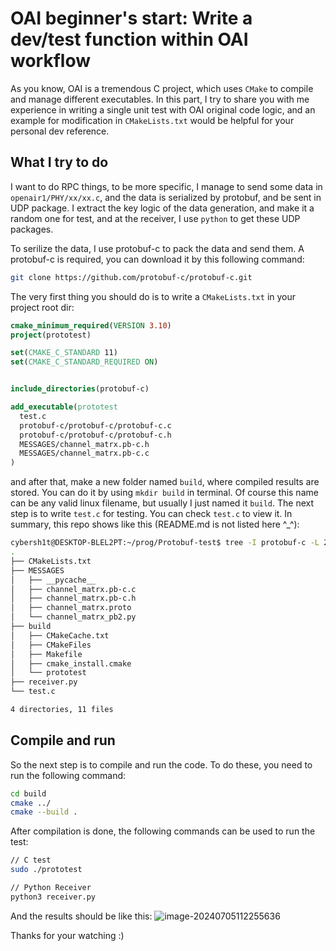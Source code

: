 # OAI beginner's start: Write a dev/test function within OAI workflow

As you know, OAI is a tremendous C project, which uses `CMake` to compile and manage different executables. In this part, I try to share you with me experience in writing a single unit test with OAI original code logic, and an example for modification in `CMakeLists.txt` would be helpful for your personal dev reference.

## What I try to do

I want to do RPC things, to be more specific, I manage to send some data in `openair1/PHY/xx/xx.c`, and the data is serialized by protobuf, and be sent in UDP package.
I extract the key logic of the data generation, and make it a random one for test, and at the receiver, I use `python` to get these UDP packages.

To serilize the data, I use protobuf-c to pack the data and send them. A protobuf-c is required, you can download it by this following command:
```bash
git clone https://github.com/protobuf-c/protobuf-c.git
```

The very first thing you should do is to write a `CMakeLists.txt` in your project root dir:

```cmake
cmake_minimum_required(VERSION 3.10)
project(prototest)

set(CMAKE_C_STANDARD 11)
set(CMAKE_C_STANDARD_REQUIRED ON)


include_directories(protobuf-c)

add_executable(prototest 
  test.c
  protobuf-c/protobuf-c/protobuf-c.c
  protobuf-c/protobuf-c/protobuf-c.h
  MESSAGES/channel_matrx.pb-c.h
  MESSAGES/channel_matrx.pb-c.c
)

```

and after that, make a new folder named `build`, where compiled results are stored. You can do it by using `mkdir build` in terminal.  Of course this name can be any valid linux filename, but usually I just named it `build`. 
The next step is to write `test.c` for testing. You can check `test.c` to view it. In summary, this repo shows like this (README.md is not listed here ^_^):

```bash
cybersh1t@DESKTOP-BLEL2PT:~/prog/Protobuf-test$ tree -I protobuf-c -L 2
.
├── CMakeLists.txt
├── MESSAGES
│   ├── __pycache__
│   ├── channel_matrx.pb-c.c
│   ├── channel_matrx.pb-c.h
│   ├── channel_matrx.proto
│   └── channel_matrx_pb2.py
├── build
│   ├── CMakeCache.txt
│   ├── CMakeFiles
│   ├── Makefile
│   ├── cmake_install.cmake
│   └── prototest
├── receiver.py
└── test.c

4 directories, 11 files
```
## Compile and run
So the next step is to compile and run the code. To do these, you need to run the following command:

```bash
cd build
cmake ../
cmake --build .
```

After compilation is done, the following commands can be used to run the test:

```bash
// C test
sudo ./prototest 

// Python Receiver
python3 receiver.py
```
And the results should be like this:
![image-20240705112255636](https://s2.loli.net/2024/07/05/1pRaHuJoc9KrwWm.png)


Thanks for your watching :)